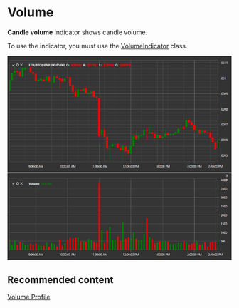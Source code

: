 # Volume

**Candle volume** indicator shows candle volume. 

To use the indicator, you must use the [VolumeIndicator](../api/StockSharp.Algo.Indicators.VolumeIndicator.html) class. 

![IndicatorVolumeIndicator](../images/IndicatorVolumeIndicator.png)

## Recommended content

[Volume Profile](IndicatorVolumeProfileIndicator.md)
